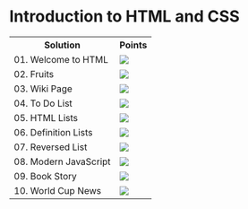 <h1>Introduction to HTML and CSS</h1>
<table>
  <tr>
    <th>Solution</th>
    <th>Points</th>
  </tr>
  <tr>
    <td>01. Welcome to HTML</td>
    <td><img src="https://geps.dev/progress/100"></td>
  </tr>
  <tr>
    <td>02. Fruits</td>
    <td><img src="https://geps.dev/progress/100"></td>
  </tr>
  <tr>
    <td>03. Wiki Page</td>
    <td><img src="https://geps.dev/progress/100"></td>
  </tr>
  <tr>
    <td>04. To Do List</td>
    <td><img src="https://geps.dev/progress/100"></td>
  </tr>
  <tr>
    <td>05. HTML Lists</td>
    <td><img src="https://geps.dev/progress/100"></td>
  </tr>
  <tr>
    <td>06. Definition Lists</td>
    <td><img src="https://geps.dev/progress/100"></td>
  </tr>
  <tr>
    <td>07. Reversed List</td>
    <td><img src="https://geps.dev/progress/100"></td>
  </tr>
  <tr>
    <td>08. Modern JavaScript</td>
    <td><img src="https://geps.dev/progress/100"></td>
  </tr>
  <tr>
    <td>09. Book Story</td>
    <td><img src="https://geps.dev/progress/100"></td>
  </tr>
  <tr>
    <td>10. World Cup News</td>
    <td><img src="https://geps.dev/progress/100"></td>
  </tr>
</table>

